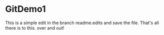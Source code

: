 # GitDemo1
This is a simple edit in the branch readme.edits and save the file.
That's all there is to this. over and out!
